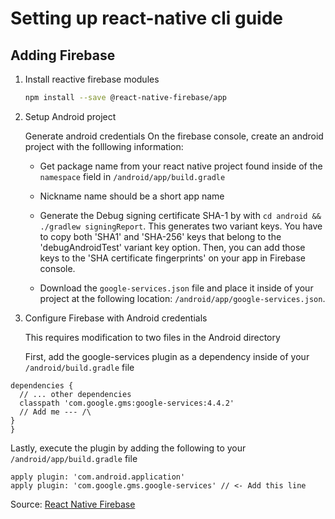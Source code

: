 # Setting up react-native cli guide

## Adding Firebase

1. Install reactive firebase modules
    ```bash
    npm install --save @react-native-firebase/app
    ```
2. Setup Android project
  
    Generate android credentials
    On the firebase console, create an android project with the folllowing information:
    - Get package name from your react native project found inside of the `namespace` field in `/android/app/build.gradle`

    - Nickname name should be a short app name

    - Generate the Debug signing         certificate SHA-1 by with `cd android && ./gradlew signingReport`. This generates two variant keys. You have to copy both 'SHA1' and 'SHA-256' keys that belong to the 'debugAndroidTest' variant key option. Then, you can add those keys to the 'SHA certificate fingerprints' on your app in Firebase console.
    - Download the `google-services.json` file and place it inside of your project at the following location: `/android/app/google-services.json`.

2. Configure Firebase with Android credentials
  
    This requires modification to two files in the Android directory

    First, add the google-services plugin as a dependency inside of your `/android/build.gradle` file

  ```  buildscript {
  dependencies {
    // ... other dependencies
    classpath 'com.google.gms:google-services:4.4.2'
    // Add me --- /\
  }
}
```

Lastly, execute the plugin by adding the following to your `/android/app/build.gradle` file
``` 
apply plugin: 'com.android.application'
apply plugin: 'com.google.gms.google-services' // <- Add this line
```

Source: [React Native Firebase](https://rnfirebase.io/)